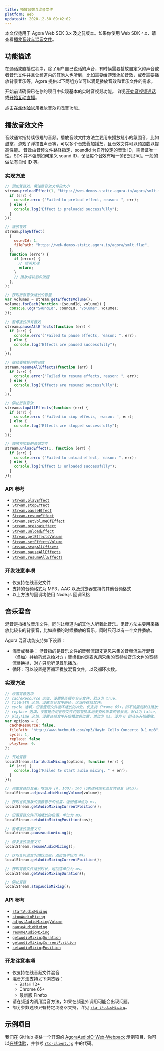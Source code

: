 ```yaml
---
title: 播放音效与混音文件
platform: Web
updatedAt: 2020-12-30 09:02:02
---
```


<div class="alert note">本文仅适用于 Agora Web SDK 3.x 及之前版本。如果你使用 Web SDK 4.x，请查看<a href="./audio_mixing_web_ng?platform=Web">播放音效与混音文件</a>。</div>

## 功能描述

在通话或直播过程中，除了用户自己说话的声音，有时候需要播放自定义的声音或者音乐文件并且让频道内的其他人也听到，比如需要给游戏添加音效，或者需要播放背景音乐等，Agora 提供以下两组方法可以满足播放音效和音乐文件的需求。

开始前请确保已在你的项目中实现基本的实时音视频功能。 详见[开始音视频通话](start_call_web)或[开始互动直播](start_live_web)。

<div class="alert info">点击<a href="https://webdemo.agora.io/agora-web-showcase/examples/AgoraAudioIO-Web/">在线体验</a>试用播放音效和混音功能。</div>

## 播放音效文件

音效通常指持续很短的音频。播放音效文件方法主要用来播放短小的氛围音，比如鼓掌、游戏子弹撞击声音等，可以多个音效叠加播放，且音效文件可以预加载以提高性能。
音效由音频文件路径指定，soundId 为自行设定的音效 ID，需保证唯一性。SDK 并不强制如何定义 sound ID，保证每个音效有唯一的识别即可。一般的做法有自增 ID 等。

### 实现方法

```javascript
// 预加载音效，需注意音效文件的大小
stream.preloadEffect(1, "https://web-demos-static.agora.io/agora/smlt.flac", function (err) {
  if (err) {
    console.error("Failed to preload effect, reason: ", err);
  } else {
    console.log("Effect is preloaded successfully");
  }
});

// 播放音效
stream.playEffect(
  {
    soundId: 1,
    filePath: "https://web-demos-static.agora.io/agora/smlt.flac",
  },
  function (error) {
    if (error) {
      // 错误处理
      return;
    }
    // 播放成功后的流程
  },
);

// 获取所有音效播放的音量
var volumes = stream.getEffectsVolume();
volumes.forEach(function ({soundId, volume}) {
  console.log("SoundId", soundId, "Volume", volume);
});

// 暂停播放所有音效
stream.pauseAllEffects(function (err) {
  if (err) {
    console.error("Failed to pause effects, reason: ", err);
  } else {
    console.log("Effects are paused successfully");
  }
});

// 继续播放暂停的音效
stream.resumeAllEffects(function (err) {
  if (err) {
    console.error("Failed to resume effects, reason: ", err);
  } else {
    console.log("Effects are resumed successfully");
  }
});

// 停止所有音效
stream.stopAllEffects(function (err) {
  if (err) {
    console.error("Failed to stop effects, reason: ", err);
  } else {
    console.log("Effects are stopped successfully");
  }
});

// 释放预加载的音效文件
stream.unloadEffect(1, function (err) {
  if (err) {
    console.error("Failed to unload effect, reason: ", err);
  } else {
    console.log("Effect is unloaded successfully");
  }
});
```

### API 参考

- [`Stream.playEffect`](./API%20Reference/web/v2.6/interfaces/agorartc.stream.html?transId=2.6#playeffect)
- [`Stream.stopEffect`](./API%20Reference/web/v2.6/interfaces/agorartc.stream.html?transId=2.6#stopeffect)
- [`Stream.pauseEffect`](./API%20Reference/web/v2.6/interfaces/agorartc.stream.html?transId=2.6#pauseeffect)
- [`Stream.resumeEffect`](./API%20Reference/web/v2.6/interfaces/agorartc.stream.html?transId=2.6#resumeeffect)
- [`Stream.setVolumeOfEffect`](./API%20Reference/web/v2.6/interfaces/agorartc.stream.html?transId=2.6#setvolumeofeffect)
- [`Stream.preloadEffect`](./API%20Reference/web/v2.6/interfaces/agorartc.stream.html?transId=2.6#preloadeffect)
- [`Stream.unloadEffect`](./API%20Reference/web/v2.6/interfaces/agorartc.stream.html?transId=2.6#unloadeffect)
- [`Stream.getEffectsVolume`](./API%20Reference/web/v2.6/interfaces/agorartc.stream.html?transId=2.6#geteffectsvolume)
- [`Stream.setEffectsVolume`](./API%20Reference/web/v2.6/interfaces/agorartc.stream.html?transId=2.6#seteffectsvolume)
- [`Stream.stopAllEffects`](./API%20Reference/web/v2.6/interfaces/agorartc.stream.html?transId=2.6#stopalleffects)
- [`Stream.pauseAllEffects`](./API%20Reference/web/v2.6/interfaces/agorartc.stream.html?transId=2.6#pausealleffects)
- [`Stream.resumeAllEffects`](./API%20Reference/web/v2.6/interfaces/agorartc.stream.html?transId=2.6#resumealleffects)

### 开发注意事项

- 仅支持在线音效文件
- 支持的音频格式为 MP3，AAC 以及浏览器支持的其他音频格式
- 以上方法的回调均使用 Node.js 回调风格

## 音乐混音

混音是指播放音乐文件，同时让频道内的其他人听到此音乐。混音方法主要用来播放比较长的背景音，比如直播的时候播放的音乐，同时只可以有一个文件播放。

Agora 混音功能支持如下设置：

- 混音或替换： 混音指的是音乐文件的音频流跟麦克风采集的音频流进行混音（叠加）并编码发送给对方；替换指的是麦克风采集的音频被音乐文件的音频流替换掉，对方只能听见音乐播放。
- 循环：可以设置是否循环播放混音文件，以及循环次数。

### 实现方法

```javascript
// 设置混音选项
// cacheResource 选填，设置是否缓存音乐文件，默认为 true。
// filePath 必填，设置混音文件路径，仅支持在线文件。
// cycle 选填，设置音频文件循环播放的次数，仅支持 Chrome 65+。如不设置则默认播放一次。
// replace 选填，设置是否用音频文件内容替换本地麦克风采集的音频流。默认为 false。
// playTime 必填，设置音频文件开始播放的位置，单位为 ms。设为 0 即从头开始播放。
var options = {
  cacheResource: false,
  filePath: "http://www.hochmuth.com/mp3/Haydn_Cello_Concerto_D-1.mp3",
  cycle: 1,
  replace: false,
  playTime: 0,
};

// 开始混音
localStream.startAudioMixing(options, function (err) {
  if (err) {
    console.log("Failed to start audio mixing. " + err);
  }
});

// 调整混音的音量。取值为 [0, 100]，100 代表维持原来混音的音量（默认）。
localStream.adjustAudioMixingVolume(volume);

// 获取当前播放的混音音乐的位置，返回值单位为 ms。
localStream.getAudioMixingCurrentPosition();

// 设置混音文件开始播放的位置，单位为 ms。
localStream.setAudioMixingPosition(pos);

// 暂停播放混音文件
localStream.pauseAudioMixing();

// 恢复播放混音文件
localStream.resumeAudioMixing();

// 获取当前混音的播放进度，返回值单位为 ms。
localStream.getAudioMixingCurrentPosition();

// 获取混音文件播放时长，返回值单位为 ms。
localStream.getAudioMixingDuration();

// 停止混音
localStream.stopAudioMixing();
```

### API 参考

- [`startAudioMixing`](./API%20Reference/web/v3.3.1/interfaces/agorartc.stream.html#startaudiomixing)
- [`stopAudioMixing`](./API%20Reference/web/v3.3.1/interfaces/agorartc.stream.html#stopaudiomixing)
- [`adjustAudioMixingVolume`](./API%20Reference/web/v3.3.1/interfaces/agorartc.stream.html#adjustaudiomixingvolume)
- [`pauseAudioMixing`](./API%20Reference/web/v3.3.1/interfaces/agorartc.stream.html#pauseaudiomixing)
- [`resumeAudioMixing`](./API%20Reference/web/v3.3.1/interfaces/agorartc.stream.html#resumeaudiomixing)
- [`getAudioMixingDuration`](./API%20Reference/web/v3.3.1/interfaces/agorartc.stream.html#getaudiomixingduration)
- [`getAudioMixingCurrentPosition`](./API%20Reference/web/v3.3.1/interfaces/agorartc.stream.html#getaudiomixingcurrentposition)
- [`setAudioMixingPosition`](./API%20Reference/web/v3.3.1/interfaces/agorartc.stream.html#setaudiomixingposition)

### 开发注意事项

- 仅支持在线音频文件混音
- 混音方法支持以下浏览器：
  - Safari 12+
  - Chrome 65+
  - 最新版 Firefox
- 请在频道内调用混音方法，如果在频道外调用可能会出现问题。
- 部分参数选项只有特定浏览器支持，详见 [`startAudioMixing`](./API%20Reference/web/v3.3.1/interfaces/agorartc.stream.html#startaudiomixing)。

## 示例项目

我们在 GitHub 提供一个开源的 [AgoraAudioIO-Web-Webpack](https://github.com/AgoraIO/Advanced-Audio/tree/master/Web/AgoraAudioIO-Web-Webpack) 示例项目，你可以[在线体验](https://webdemo.agora.io/agora-web-showcase/examples/AgoraAudioIO-Web/)，并参考 [`rtc-client.js`](https://github.com/AgoraIO/Advanced-Audio/blob/master/Web/AgoraAudioIO-Web-Webpack/src/rtc-client.js) 中的代码。

